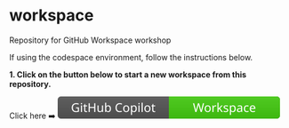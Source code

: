 # workspace
Repository for GitHub Workspace workshop


If using the codespace environment, follow the instructions below.

**1. Click on the button below to start a new workspace from this repository.**

Click here ➡️  [![Open in GitHub Codespaces](./.github/badges/copilot-workspace-badge.svg)](https://copilot-workspace.githubnext.com/)

